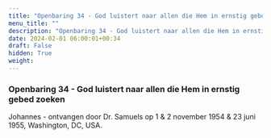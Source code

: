 ```yaml
---
title: "Openbaring 34 - God luistert naar allen die Hem in ernstig gebed zoeken"
menu_title: ""
description: "Openbaring 34 - God luistert naar allen die Hem in ernstig gebed zoeken"
date: 2024-02-01 06:00:01+00:34
draft: False
hidden: True
weight:
---
```

### Openbaring 34 - God luistert naar allen die Hem in ernstig gebed zoeken

Johannes - ontvangen door Dr. Samuels op 1 & 2 november 1954 & 23 juni 1955, Washington, DC, USA.
